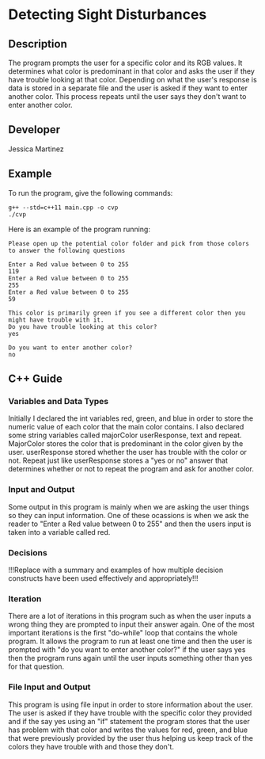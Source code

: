 #  Detecting Sight Disturbances

## Description

The program prompts the user for a specific color and its RGB values. It determines what color is predominant in that color and asks the user if they have trouble looking at that color. Depending on what the user's response is data is stored in a separate file and the user is asked if they want to enter another color. This process repeats until the user says they don't want to enter another color.

## Developer

Jessica Martinez

## Example

To run the program, give the following commands:

```
g++ --std=c++11 main.cpp -o cvp
./cvp
```

Here is an example of the program running:

```
Please open up the potential color folder and pick from those colors to answer the following questions

Enter a Red value between 0 to 255
119
Enter a Red value between 0 to 255
255
Enter a Red value between 0 to 255
59

This color is primarily green if you see a different color then you might have trouble with it.
Do you have trouble looking at this color?
yes

Do you want to enter another color?
no
```

## C++ Guide

### Variables and Data Types

Initially I declared the int variables red, green, and blue in order to store the numeric value of each color that the main color contains. I also declared some string variables called majorColor userResponse, text and repeat. MajorColor stores the color that is predominant in the color given by the user. userResponse stored whether the user has trouble with the color or not. Repeat just like userResponse stores a "yes or no" answer that determines whether or not to repeat the program and ask for another color.


### Input and Output

Some output in this program is mainly when we are asking the user things so they can input information. One of these ocassions is when we ask the reader to "Enter a Red value between 0 to 255" and then the users input is taken into a variable called red.

### Decisions

!!!Replace with a summary and examples of how multiple decision constructs have been used effectively and appropriately!!!

### Iteration

There are a lot of iterations in this program such as when the user inputs a wrong thing they are prompted to input their answer again.
One of the most important iterations is the first "do-while" loop that contains the whole program. It allows the program to run at least one time and then the user is prompted with "do you want to enter another color?" if the user says yes then the program runs again until the user inputs something other than yes for that question.


### File Input and Output

This program is using file input in order to store information about the user. The user is asked if they have trouble with the specific color they provided and if the say yes using an "if" statement the program stores that the user has problem with that color and writes the values for red, green, and blue that were previously provided by the user thus helping us keep track of the colors they have trouble with and those they don't.